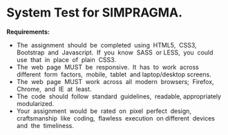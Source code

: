 # System Test for SIMPRAGMA.

**Requirements:**
- The​ ​ assignment​ ​ should​ ​ be​ ​ completed​ ​ using​ ​ HTML5,​ ​ CSS3,​ ​ Bootstrap​ ​ and​ ​ Javascript.​ ​ If​ ​ you​ ​ know​ ​ SASS​ ​ or
LESS,​ ​ you​ ​ could​ ​ use​ ​ that​ ​ in​ ​ place​ ​ of​ ​ plain​ ​ CSS3.
- The​ ​ web​ ​ page​ ​ MUST​ ​ be​ ​ responsive.​ ​ It​ ​ has​ ​ to​ ​ work​ ​ across​ ​ different​ ​ form​ ​ factors,​ ​ mobile,​ ​ tablet​ ​ and
laptop/desktop​ ​ screens.
- The​ ​ web​ ​ page​ ​ MUST​ ​ work​ ​ across​ ​ all​ ​ modern​ ​ browsers;​ ​ Firefox,​ ​ Chrome,​ ​ and​ ​ IE​ ​ at​ ​ least.
- The​ ​ code​ ​ should​ ​ follow​ ​ standard​ ​ guidelines,​ ​ readable,​ ​ appropriately​ ​ modularized.
- Your​ ​ assignment​ ​ would​ ​ be​ ​ rated​ ​ on​ ​ pixel​ ​ perfect​ ​ design,​ ​ craftsmanship​ ​ like​ ​ coding,​ ​ flawless​ ​ execution​ ​ on different​ ​ devices​ ​ and​ ​ the​ ​ timeliness.

